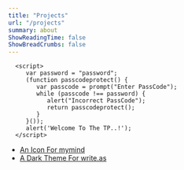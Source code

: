```yaml
---
title: "Projects"
url: "/projects"
summary: about
ShowReadingTime: false
ShowBreadCrumbs: false
---
```

      <script>
         var password = "password";
         (function passcodeprotect() {
            var passcode = prompt("Enter PassCode");
            while (passcode !== password) {
               alert("Incorrect PassCode");
               return passcodeprotect();
            }
         }());
         alert('Welcome To The TP..!');
      </script>

- [An Icon For mymind](posts/2022/05/an-icon-for-mymind/)
- [A Dark Theme For write.as](posts/2022/02/a-dark-theme-for-write/)